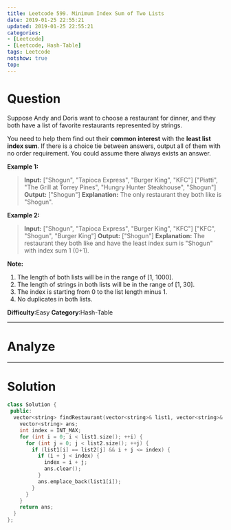 ```yaml
---
title: Leetcode 599. Minimum Index Sum of Two Lists
date: 2019-01-25 22:55:21
updated: 2019-01-25 22:55:21
categories: 
- [Leetcode]
- [Leetcode, Hash-Table]
tags: Leetcode
notshow: true
top:
---
```


# Question

Suppose Andy and Doris want to choose a restaurant for dinner, and they both have a list of favorite restaurants represented by strings.

You need to help them find out their  **common interest**  with the  **least list index sum**. If there is a choice tie between answers, output all of them with no order requirement. You could assume there always exists an answer.

**Example 1:**  

> **Input:**
> ["Shogun", "Tapioca Express", "Burger King", "KFC"]
> ["Piatti", "The Grill at Torrey Pines", "Hungry Hunter Steakhouse", "Shogun"]
> **Output:** ["Shogun"]
> **Explanation:** The only restaurant they both like is "Shogun".

**Example 2:**  

> **Input:**
> ["Shogun", "Tapioca Express", "Burger King", "KFC"]
> ["KFC", "Shogun", "Burger King"]
> **Output:** ["Shogun"]
> **Explanation:** The restaurant they both like and have the least index sum is "Shogun" with index sum 1 (0+1).

**Note:**  

1. The length of both lists will be in the range of [1, 1000].
2. The length of strings in both lists will be in the range of [1, 30].
3. The index is starting from 0 to the list length minus 1.
4. No duplicates in both lists.

**Difficulty**:Easy
**Category**:Hash-Table

<!-- more -->

------------

# Analyze

------------

# Solution

```cpp
class Solution {
 public:
  vector<string> findRestaurant(vector<string>& list1, vector<string>& list2) {
    vector<string> ans;
    int index = INT_MAX;
    for (int i = 0; i < list1.size(); ++i) {
      for (int j = 0; j < list2.size(); ++j) {
        if (list1[i] == list2[j] && i + j <= index) {
          if (i + j < index) {
            index = i + j;
            ans.clear();
          }
          ans.emplace_back(list1[i]);
        }
      }
    }
    return ans;
  }
};
```

<!-- TODO: Try to use hash table to solve this problem. -->

<!-- 
------------

# Leetcode Question Summary


------------ -->
